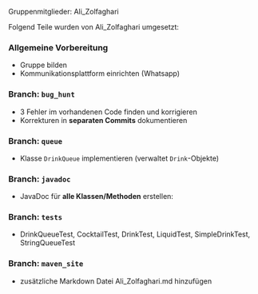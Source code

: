 Gruppenmitglieder: Ali_Zolfaghari

Folgend Teile wurden von Ali_Zolfaghari umgesetzt:

### Allgemeine Vorbereitung
- Gruppe bilden 
- Kommunikationsplattform einrichten (Whatsapp)

### Branch: `bug_hunt`
- 3 Fehler im vorhandenen Code finden und korrigieren
- Korrekturen in **separaten Commits** dokumentieren

### Branch: `queue`
- Klasse `DrinkQueue` implementieren (verwaltet `Drink`-Objekte)

### Branch: `javadoc`
- JavaDoc für **alle Klassen/Methoden** erstellen:

### Branch: `tests`
- DrinkQueueTest, CocktailTest, DrinkTest, LiquidTest, SimpleDrinkTest, StringQueueTest

### Branch: `maven_site`
- zusätzliche Markdown Datei Ali_Zolfaghari.md hinzufügen